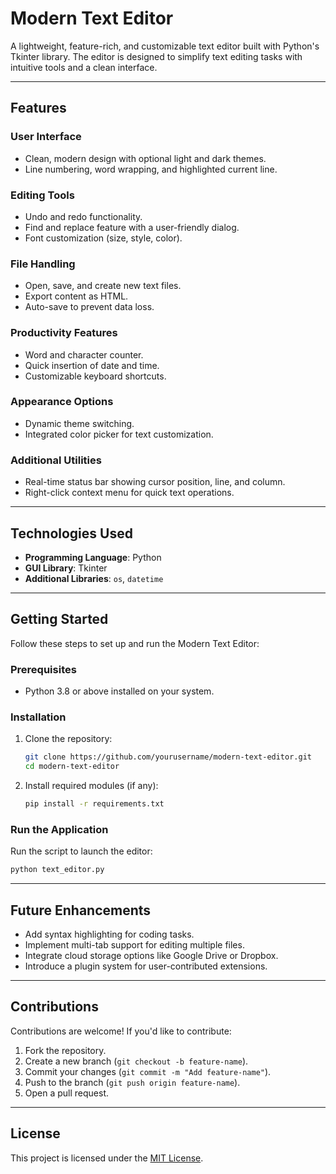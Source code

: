 # **Modern Text Editor**

A lightweight, feature-rich, and customizable text editor built with Python's Tkinter library. The editor is designed to simplify text editing tasks with intuitive tools and a clean interface.

---

## **Features**

### **User Interface**
- Clean, modern design with optional light and dark themes.
- Line numbering, word wrapping, and highlighted current line.

### **Editing Tools**
- Undo and redo functionality.
- Find and replace feature with a user-friendly dialog.
- Font customization (size, style, color).

### **File Handling**
- Open, save, and create new text files.
- Export content as HTML.
- Auto-save to prevent data loss.

### **Productivity Features**
- Word and character counter.
- Quick insertion of date and time.
- Customizable keyboard shortcuts.

### **Appearance Options**
- Dynamic theme switching.
- Integrated color picker for text customization.

### **Additional Utilities**
- Real-time status bar showing cursor position, line, and column.
- Right-click context menu for quick text operations.

---

## **Technologies Used**

- **Programming Language**: Python  
- **GUI Library**: Tkinter  
- **Additional Libraries**: `os`, `datetime`

---

## **Getting Started**

Follow these steps to set up and run the Modern Text Editor:

### **Prerequisites**
- Python 3.8 or above installed on your system.

### **Installation**
1. Clone the repository:
   ```bash
   git clone https://github.com/yourusername/modern-text-editor.git
   cd modern-text-editor
   ```

2. Install required modules (if any):
   ```bash
   pip install -r requirements.txt
   ```

### **Run the Application**
Run the script to launch the editor:
```bash
python text_editor.py
```

---

## **Future Enhancements**
- Add syntax highlighting for coding tasks.
- Implement multi-tab support for editing multiple files.
- Integrate cloud storage options like Google Drive or Dropbox.
- Introduce a plugin system for user-contributed extensions.

---

## **Contributions**

Contributions are welcome! If you'd like to contribute:  
1. Fork the repository.  
2. Create a new branch (`git checkout -b feature-name`).  
3. Commit your changes (`git commit -m "Add feature-name"`).  
4. Push to the branch (`git push origin feature-name`).  
5. Open a pull request.

---

## **License**

This project is licensed under the [MIT License](LICENSE).
